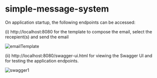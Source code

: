 # simple-message-system   

On application startup, the following endpoints can be accessed: 

(i) http://localhost:8080 for the template to compose the email, select the recepient(s) and send the email

![emailTemplate](https://github.com/scexamples/simple-message-system/assets/15854708/750b2cbc-783c-44ab-ae5e-0dcee17029a8)

(ii) http://localhost:8080/swagger-ui.html for viewing the Swagger UI and for testing the application endpoints.

![swagger1](https://github.com/scexamples/simple-message-system/assets/15854708/cc2248bb-d5ba-4355-b808-6a8bbeaed1f4)

